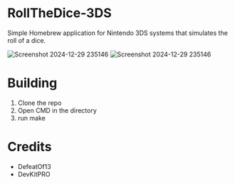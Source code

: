 # RollTheDice-3DS
Simple Homebrew application for Nintendo 3DS systems that simulates the roll of a dice.

![Screenshot 2024-12-29 235146](https://github.com/user-attachments/assets/e1de5633-a46d-442a-a88d-b464d3aaa6e9)
![Screenshot 2024-12-29 235146](https://github.com/user-attachments/assets/900ccf23-1d01-4e96-91d1-722fc311e6a8)


# Building
1. Clone the repo
2. Open CMD in the directory
3. run make

# Credits
- DefeatOf13
- DevKitPRO
